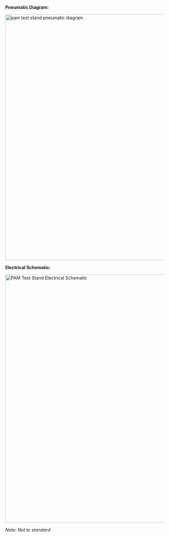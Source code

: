 **Pneumatic Diagram:**

<img width="779" alt="pam test stand pneumatic diagram" src="https://github.com/user-attachments/assets/0b4492a7-12d0-44f9-9909-1d96c9a29fb8">



**Electrical Schematic:**

<img width="786" alt="PAM Test Stand Electrical Schematic" src="https://github.com/user-attachments/assets/ad624666-3bb6-444c-a831-0349f3f241ce">

_Note: Not to standard_
